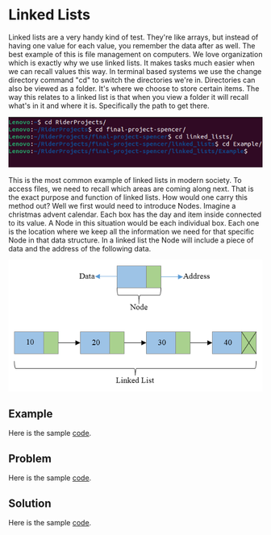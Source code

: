# Linked Lists
Linked lists are a very handy kind of test.  They're 
like arrays, but instead of having one value for each 
value, you remember the data after as well. The best 
example of this is file management on computers. We love 
organization which is exactly why we use linked lists. 
It makes tasks much easier when we can recall values 
this way. In terminal based systems we use the change 
directory command "cd" to switch the directories we're 
in. Directories can also be viewed as a folder. It's 
where we choose to store certain items. The way this 
relates to a linked list is that when you view a folder 
it will recall what's in it and where it is. 
Specifically the path to get there.

![Terminal](images/terminal.png)

This is the most common example of linked lists in 
modern society. To access files, we need to recall which 
areas are coming along next. That is the exact purpose 
and function of linked lists. How would one carry this 
method out? Well we first would need to introduce Nodes. 
Imagine a christmas advent calendar. Each box has the 
day and item inside connected to its value. A Node in 
this situation would be each individual box. Each one is 
the location where we keep all the information we need 
for that specific Node in that data structure. In a 
linked list the Node will include a piece of data and 
the address of the following data.

![Linking Basics](images/linked_list.png)



## Example
Here is the sample [code](Example/Program.cs).

## Problem
Here is the sample [code](Problem/Program.cs).

## Solution
Here is the sample [code](Solution/Program.cs).

